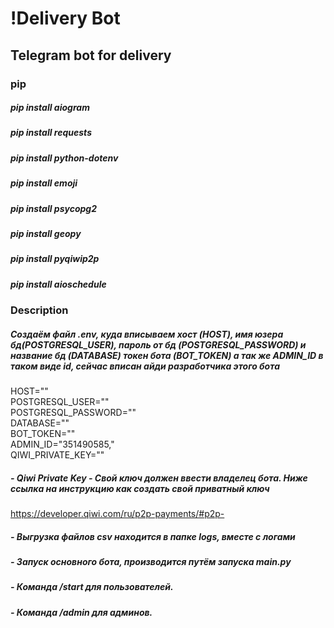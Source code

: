 # !Delivery Bot

Telegram bot for delivery
------------------------------------

### pip
##### pip install aiogram
##### pip install requests
##### pip install python-dotenv
##### pip install emoji
##### pip install psycopg2
##### pip install geopy
##### pip install pyqiwip2p
##### pip install aioschedule

### Description
##### Создаём файл .env, куда вписываем хост (HOST), имя юзера бд(POSTGRESQL_USER), пароль от бд (POSTGRESQL_PASSWORD) и название бд (DATABASE) токен бота (BOT_TOKEN) а так же ADMIN_ID в таком виде id, сейчас вписан айди разработчика этого бота
  HOST=""  
  POSTGRESQL_USER=""  
  POSTGRESQL_PASSWORD=""  
  DATABASE=""  
  BOT_TOKEN=""  
  ADMIN_ID="351490585,"  
  QIWI_PRIVATE_KEY=""


##### - Qiwi Private Key - Свой ключ должен ввести владелец бота. Ниже ссылка на инструкцию как создать свой приватный ключ


https://developer.qiwi.com/ru/p2p-payments/#p2p-


##### - Выгрузка файлов csv находится в папке logs, вместе с логами

##### - Запуск основного бота, производится путём запуска main.py

##### - Команда /start для пользователей.

##### - Команда /admin для админов.
